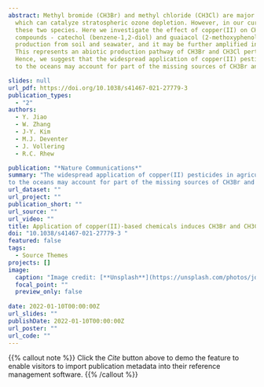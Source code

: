 ```yaml
---
abstract: Methyl bromide (CH3Br) and methyl chloride (CH3Cl) are major carriers of atmospheric bromine and chlorine, respectively, 
  which can catalyze stratospheric ozone depletion. However, in our current understanding, there are missing sources associated with 
  these two species. Here we investigate the effect of copper(II) on CH3Br and CH3Cl production from soil, seawater and model organic 
  compounds - catechol (benzene-1,2-diol) and guaiacol (2-methoxyphenol). We show that copper sulfate (CuSO4) enhances CH3Br and CH3Cl 
  production from soil and seawater, and it may be further amplified in conjunction with hydrogen peroxide (H2O2) or solar radiation. 
  This represents an abiotic production pathway of CH3Br and CH3Cl perturbed by anthropogenic application of copper(II)-based chemicals. 
  Hence, we suggest that the widespread application of copper(II) pesticides in agriculture and the discharge of anthropogenic copper(II) 
  to the oceans may account for part of the missing sources of CH3Br and CH3Cl, and thereby contribute to stratospheric halogen load.

slides: null
url_pdf: https://doi.org/10.1038/s41467-021-27779-3
publication_types:
  - "2"
authors:
  - Y. Jiao
  - W. Zhang
  - J-Y. Kim
  - M.J. Deventer
  - J. Vollering
  - R.C. Rhew

publication: "*Nature Communications*"
summary: "The widespread application of copper(II) pesticides in agriculture and the discharge of anthropogenic copper(II) 
to the oceans may account for part of the missing sources of CH3Br and CH3Cl. "
url_dataset: ""
url_project: ""
publication_short: ""
url_source: ""
url_video: ""
title: Application of copper(II)-based chemicals induces CH3Br and CH3Cl emissions from soil and seawater
doi: "10.1038/s41467-021-27779-3 "
featured: false
tags:
  - Source Themes
projects: []
image:
  caption: "Image credit: [**Unsplash**](https://unsplash.com/photos/jdD8gXaTZsc)"
  focal_point: ""
  preview_only: false  
  
date: 2022-01-10T00:00:00Z  
url_slides: ""
publishDate: 2022-01-10T00:00:00Z
url_poster: ""
url_code: ""
---
```


{{% callout note %}}
Click the *Cite* button above to demo the feature to enable visitors to import publication metadata into their reference management software.
{{% /callout %}}

